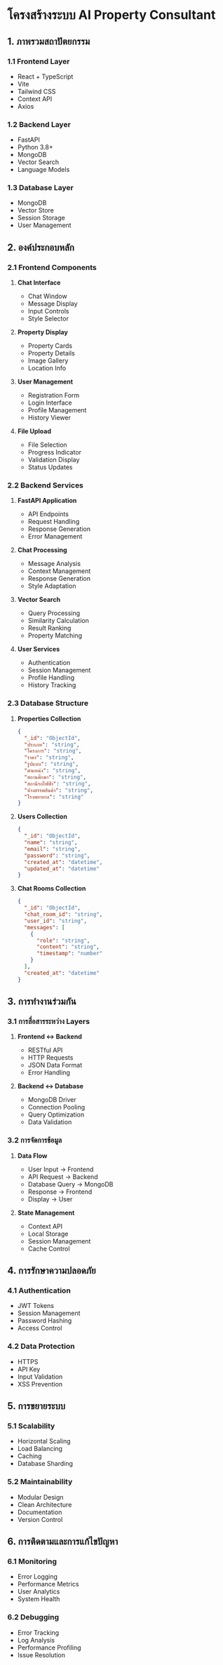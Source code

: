 # โครงสร้างระบบ AI Property Consultant

## 1. ภาพรวมสถาปัตยกรรม

### 1.1 Frontend Layer
- React + TypeScript
- Vite
- Tailwind CSS
- Context API
- Axios

### 1.2 Backend Layer
- FastAPI
- Python 3.8+
- MongoDB
- Vector Search
- Language Models

### 1.3 Database Layer
- MongoDB
- Vector Store
- Session Storage
- User Management

## 2. องค์ประกอบหลัก

### 2.1 Frontend Components
1. **Chat Interface**
   - Chat Window
   - Message Display
   - Input Controls
   - Style Selector

2. **Property Display**
   - Property Cards
   - Property Details
   - Image Gallery
   - Location Info

3. **User Management**
   - Registration Form
   - Login Interface
   - Profile Management
   - History Viewer

4. **File Upload**
   - File Selection
   - Progress Indicator
   - Validation Display
   - Status Updates

### 2.2 Backend Services
1. **FastAPI Application**
   - API Endpoints
   - Request Handling
   - Response Generation
   - Error Management

2. **Chat Processing**
   - Message Analysis
   - Context Management
   - Response Generation
   - Style Adaptation

3. **Vector Search**
   - Query Processing
   - Similarity Calculation
   - Result Ranking
   - Property Matching

4. **User Services**
   - Authentication
   - Session Management
   - Profile Handling
   - History Tracking

### 2.3 Database Structure
1. **Properties Collection**
   ```json
   {
     "_id": "ObjectId",
     "ประเภท": "string",
     "โครงการ": "string",
     "ราคา": "string",
     "รูปแบบ": "string",
     "ตำแหน่ง": "string",
     "สถานศึกษา": "string",
     "สถานีรถไฟฟ้า": "string",
     "ห้างสรรพสินค้า": "string",
     "โรงพยาบาล": "string"
   }
   ```

2. **Users Collection**
   ```json
   {
     "_id": "ObjectId",
     "name": "string",
     "email": "string",
     "password": "string",
     "created_at": "datetime",
     "updated_at": "datetime"
   }
   ```

3. **Chat Rooms Collection**
   ```json
   {
     "_id": "ObjectId",
     "chat_room_id": "string",
     "user_id": "string",
     "messages": [
       {
         "role": "string",
         "content": "string",
         "timestamp": "number"
       }
     ],
     "created_at": "datetime"
   }
   ```

## 3. การทำงานร่วมกัน

### 3.1 การสื่อสารระหว่าง Layers
1. **Frontend ↔ Backend**
   - RESTful API
   - HTTP Requests
   - JSON Data Format
   - Error Handling

2. **Backend ↔ Database**
   - MongoDB Driver
   - Connection Pooling
   - Query Optimization
   - Data Validation

### 3.2 การจัดการข้อมูล
1. **Data Flow**
   - User Input → Frontend
   - API Request → Backend
   - Database Query → MongoDB
   - Response → Frontend
   - Display → User

2. **State Management**
   - Context API
   - Local Storage
   - Session Management
   - Cache Control

## 4. การรักษาความปลอดภัย

### 4.1 Authentication
- JWT Tokens
- Session Management
- Password Hashing
- Access Control

### 4.2 Data Protection
- HTTPS
- API Key
- Input Validation
- XSS Prevention

## 5. การขยายระบบ

### 5.1 Scalability
- Horizontal Scaling
- Load Balancing
- Caching
- Database Sharding

### 5.2 Maintainability
- Modular Design
- Clean Architecture
- Documentation
- Version Control

## 6. การติดตามและการแก้ไขปัญหา

### 6.1 Monitoring
- Error Logging
- Performance Metrics
- User Analytics
- System Health

### 6.2 Debugging
- Error Tracking
- Log Analysis
- Performance Profiling
- Issue Resolution 